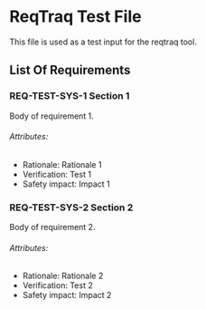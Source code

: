 # ReqTraq Test File

This file is used as a test input for the reqtraq tool.

## List Of Requirements

### REQ-TEST-SYS-1 Section 1

Body of requirement 1.

###### Attributes:
- Rationale: Rationale 1
- Verification: Test 1
- Safety impact: Impact 1

### REQ-TEST-SYS-2 Section 2

Body of requirement 2.

###### Attributes:
- Rationale: Rationale 2
- Verification: Test 2
- Safety impact: Impact 2

